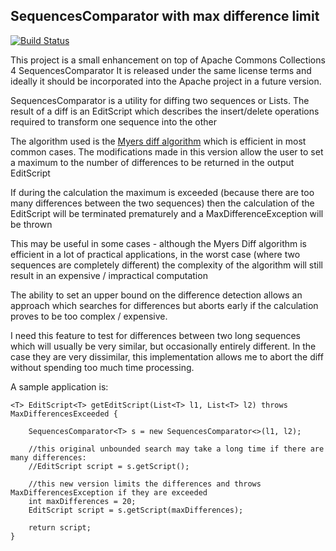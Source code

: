 ## SequencesComparator with max difference limit

[![Build Status](https://travis-ci.org/nickebbutt/SequencesComparator.svg?branch=master)](https://travis-ci.org/nickebbutt/SequencesComparator)

This project is a small enhancement on top of Apache Commons Collections 4 SequencesComparator
It is released under the same license terms and ideally it should be incorporated into the Apache project in a future version.

SequencesComparator is a utility for diffing two sequences or Lists. The result of a diff is an EditScript which describes the insert/delete operations required to transform
one sequence into the other

The algorithm used is the [Myers diff algorithm](http://www.xmailserver.org/diff2.pdf) which is efficient in most common cases.
The modifications made in this version allow the user to set a maximum to the number of differences to be returned in the output EditScript

If during the calculation the maximum is exceeded (because there are too many differences between the two sequences) then the calculation of the EditScript will be 
terminated prematurely and a MaxDifferenceException will be thrown

This may be useful in some cases - although the Myers Diff algorithm is efficient in a lot of practical applications, in the worst case (where two sequences are completely different)
the complexity of the algorithm will still result in an expensive / impractical computation

The ability to set an upper bound on the difference detection allows an approach which searches for differences but aborts early if the calculation
proves to be too complex / expensive.

I need this feature to test for differences between two long sequences which will usually be very similar, but occasionally entirely different.
In the case they are very dissimilar, this implementation allows me to abort the diff without spending too much time processing.



A sample application is:

    <T> EditScript<T> getEditScript(List<T> l1, List<T> l2) throws MaxDifferencesExceeded {

        SequencesComparator<T> s = new SequencesComparator<>(l1, l2);

        //this original unbounded search may take a long time if there are many differences:
        //EditScript script = s.getScript();
        
        //this new version limits the differences and throws MaxDifferencesException if they are exceeded
        int maxDifferences = 20; 
        EditScript script = s.getScript(maxDifferences);
        
        return script;
    }



